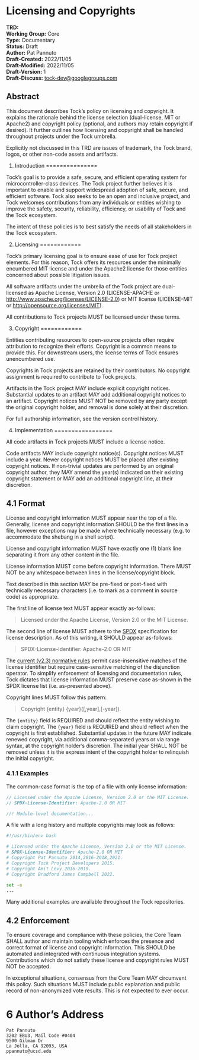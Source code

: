 Licensing and Copyrights
========================================

**TRD:** <br/>
**Working Group:** Core<br/>
**Type:** Documentary<br/>
**Status:** Draft <br/>
**Author:** Pat Pannuto<br/>
**Draft-Created:** 2022/11/05 <br/>
**Draft-Modified:** 2022/11/05 <br/>
**Draft-Version:** 1 <br/>
**Draft-Discuss:** tock-dev@googlegroups.com<br/>

Abstract
--------

This document describes Tock’s policy on licensing and copyright. It explains
the rationale behind the license selection (dual-license, MIT or Apache2) and
copyright policy (optional, and authors may retain copyright if desired). It
further outlines how licensing and copyright shall be handled throughout
projects under the Tock umbrella.

Explicitly not discussed in this TRD are issues of trademark, the Tock brand,
logos, or other non-code assets and artifacts.


1. Introduction
===============

Tock’s goal is to provide a safe, secure, and efficient operating system for
microcontroller-class devices. The Tock project further believes it is
important to enable and support widespread adoption of safe, secure, and
efficient software. Tock also seeks to be an open and inclusive project, and
Tock welcomes contributions from any individuals or entities wishing to
improve the safety, security, reliability, efficiency, or usability of Tock
and the Tock ecosystem.

The intent of these policies is to best satisfy the needs of all stakeholders
in the Tock ecosystem.


2. Licensing
============

Tock’s primary licensing goal is to ensure ease of use for Tock project elements.
For this reason, Tock offers its resources under the minimally encumbered MIT
license and under the Apache2 license for those entities concerned about possible
litigation issues.

All software artifacts under the umbrella of the Tock project are
dual-licensed as Apache License, Version 2.0 (LICENSE-APACHE or
http://www.apache.org/licenses/LICENSE-2.0) or MIT license (LICENSE-MIT or
http://opensource.org/licenses/MIT).

All contributions to Tock projects MUST be licensed under these terms.


3. Copyright
============

Entities contributing resources to open-source projects often require attribution
to recognize their efforts. Copyright is a common means to provide this. For
downstream users, the license terms of Tock ensures unencumbered use.

Copyrights in Tock projects are retained by their contributors. No
copyright assignment is required to contribute to Tock projects.

Artifacts in the Tock project MAY include explicit copyright notices.
Substantial updates to an artifact MAY add additional copyright notices
to an artifact. Copyright notices MUST NOT be removed by any party except
the original copyright holder, and removal is done solely at their discretion.

For full authorship information, see the version control history.


4. Implementation
=================

All code artifacts in Tock projects MUST include a license notice.

Code artifacts MAY include copyright notice(s). Copyright notices MUST
include a year. Newer copyright notices MUST be placed after existing
copyright notices. If non-trivial updates are performed by an original
copyright author, they MAY amend the year(s) indicated on their existing
copyright statement or MAY add an additional copyright line, at their
discretion.


4.1 Format
----------

License and copyright information MUST appear near the top of a file.
Generally, license and copyright information SHOULD be the first lines
in a file, however exceptions may be made where technically necessary
(e.g. to accommodate the shebang in a shell script).

License and copyright information MUST have exactly one (1) blank line
separating it from any other content in the file.

License information MUST come before copyright information.
There MUST NOT be any whitespace between lines in the license/copyright block.

Text described in this section MAY be pre-fixed or post-fixed with
technically necessary characters (i.e. to mark as a comment in source
code) as appropriate.

The first line of license text MUST appear exactly as-follows:

> Licensed under the Apache License, Version 2.0 or the MIT License.

The second line of license MUST adhere to the [SPDX](https//spdx.dev)
specification for license description. As of this writing, it SHOULD
appear as-follows:

> SPDX-License-Identifier: Apache-2.0 OR MIT

The [current (v2.3) normative rules](https://spdx.github.io/spdx-spec/v2.3/SPDX-license-expressions/)
permit case-insensitive matches of the license identifier but require
case-sensitive matching of the disjunction operator. To simplify
enforcement of licensing and documentation rules, Tock dictates that
license information MUST preserve case as-shown in the SPDX license
list (i.e. as-presented above).

Copyright lines MUST follow this pattern:

> Copyright {entity} {year}([,year],[-year]).

The `{entity}` field is REQUIRED and should reflect the entity wishing
to claim copyright. The `{year}` field is REQUIRED and should reflect
when the copyright is first established. Substantial updates in the
future MAY indicate renewed copyright, via additional comma-separated
years or via range syntax, at the copyright holder’s discretion. The
initial year SHALL NOT be removed unless it is the express intent of
the copyright holder to relinquish the initial copyright.


### 4.1.1 Examples

The common-case format is the top of a file with only license information:

```rust
// Licensed under the Apache License, Version 2.0 or the MIT License.
// SPDX-License-Identifier: Apache-2.0 OR MIT

//! Module-level documentation...
```

A file with a long history and multiple copyrights may look as follows:

```bash
#!/usr/bin/env bash

# Licensed under the Apache License, Version 2.0 or the MIT License.
# SPDX-License-Identifier: Apache-2.0 OR MIT
# Copyright Pat Pannuto 2014,2016-2018,2021.
# Copyright Tock Project Developers 2015.
# Copyright Amit Levy 2016-2019.
# Copyright Bradford James Campbell 2022.

set -e
...
```

Many additional examples are available throughout the Tock repositories.


4.2 Enforcement
---------------

To ensure coverage and compliance with these policies, the Core Team
SHALL author and maintain tooling which enforces the presence and correct
format of license and copyright information. This SHOULD be automated and
integrated with continuous integration systems. Contributions which do
not satisfy these license and copyright rules MUST NOT be accepted.

In exceptional situations, consensus from the Core Team MAY circumvent
this policy. Such situations MUST include public explanation and public
record of non-anonymized vote results. This is not expected to ever occur.


6 Author’s Address
==================

    Pat Pannuto
    3202 EBU3, Mail Code #0404
    9500 Gilman Dr
    La Jolla, CA 92093, USA
    ppannuto@ucsd.edu